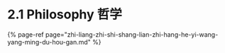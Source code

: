 # 2.1 Philosophy 哲学

{% page-ref page="zhi-liang-zhi-shi-shang-lian-zhi-hang-he-yi-wang-yang-ming-du-hou-gan.md" %}



